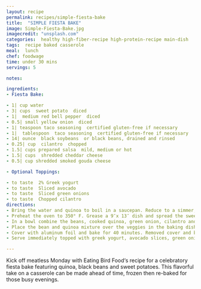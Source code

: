 ```yaml
---
layout: recipe
permalink: recipes/simple-fiesta-bake
title:  "SIMPLE FIESTA BAKE"
image: Simple-Fiesta-Bake.jpg
imagecredit: "unsplash.com"
categories:  healthy high-fiber-recipe high-protein-recipe main-dish
tags:  recipe baked casserole
meal:  lunch
chef: foodwage
time: under 30 mins
servings: 5

notes:

ingredients:
- Fiesta Bake:

- 1| cup water
- 3| cups  sweet potato  diced
- 1|  medium red bell pepper  diced
- 0.5| small yellow onion  diced
- 1| teaspoon taco seasoning  certified gluten-free if necessary
- 1|  tablespoon  taco seasoning  certified gluten-free if necessary
- 14| ounce  black soybeans  or black beans, drained and rinsed
- 0.25| cup  cilantro  chopped
- 1.5| cups prepared salsa  mild, medium or hot
- 1.5| cups  shredded cheddar cheese
- 0.5| cup shredded smoked gouda cheese

- Optional Toppings:

- to taste  2% Greek yogurt
- to taste  Sliced avocado
- to taste  Sliced green onions
- to taste  Chopped cilantro
directions:
- Bring the water and quinoa to boil in a saucepan. Reduce to a simmer, cover and cook for 15 minutes. Remove from heat and let the covered saucepan cool for 4-5 minutes. Remove the lid and fluff with a fork. Set aside.
- Preheat the oven to 350° F. Grease a 9″x 13″ dish and spread the sweet potato, bell pepper, and onion in the bottom. Sprinkle with 1 teaspoon of the taco seasoning.
- In a bowl combine the beans, cooked quinoa, green onion, cilantro and 1 tablespoon of taco seasoning; mix well.
- Place the bean and quinoa mixture over the veggies in the baking dish. Spread salsa on top of the quinoa mixture. Top with cheese.
- Cover with aluminum foil and bake for 40 minutes. Removed cover and bake for another 20 minutes or until cheese has melted, the sweet potatoes are cooked and everything is hot throughout.
- Serve immediately topped with greek yogurt, avocado slices, green onion and cilantro if desired

---
```


Kick off meatless Monday with Eating Bird Food‘s recipe for a celebratory fiesta bake featuring quinoa, black beans and sweet potatoes. This flavorful take on a casserole can be made ahead of time, frozen then re-baked for those busy evenings.